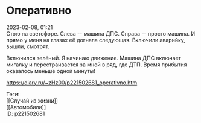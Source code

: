 Оперативно
===========

   
 2023-02-08, 01:21   
   Стою на светофоре. Слева -- машина ДПС. Справа -- просто машина. И прямо у меня на глазах её догнала следующая. Включили аварийку, вышли, смотрят.   
   
 Включился зелёный. Я начинаю движение. Машина ДПС включает мигалку и перестраивается за мной в ряд, где ДТП. Время прибытия оказалось меньше одной минуты!   
     
 <https://diary.ru/~zHz00/p221502681_operativno.htm>   
   
 Теги:   
 [[Случай из жизни]]   
 [[Автомобили]]   
 ID: p221502681
